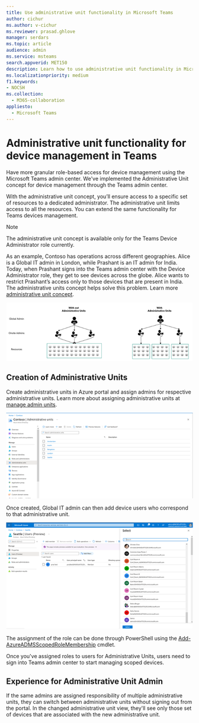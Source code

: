 ```yaml
---
title: Use administrative unit functionality in Microsoft Teams
author: cichur
ms.author: v-cichur
ms.reviewer: prasad.ghlove
manager: serdars
ms.topic: article
audience: admin
ms.service: msteams
search.appverid: MET150
description: Learn how to use administrative unit functionality in Microsoft Teams
ms.localizationpriority: medium
f1.keywords:
- NOCSH
ms.collection: 
  - M365-collaboration
appliesto: 
  - Microsoft Teams
---
```


# Administrative unit functionality for device management in Teams

Have more granular role-based access for device management using the Microsoft Teams admin center. We've implemented the Administrative Unit concept for device management through the Teams admin center.

With the administrative unit concept, you’ll ensure access to a specific set of resources to a dedicated administrator. The administrative unit limits access to all the resources. You can extend the same functionality for Teams devices management.

> [!NOTE]
> The administrative unit concept is available only for the Teams Device Administrator role currently.

As an example, Contoso has operations across different geographies. Alice is a Global IT admin in London, while Prashant is an IT admin for India. Today, when Prashant signs into the Teams admin center with the Device Administrator role, they get to see devices across the globe. Alice wants to restrict Prashant’s access only to those devices that are present in India. The administrative units concept helps solve this problem. Learn more [administrative unit concept](/azure/active-directory/roles/administrative-units).

![a diagram that shows scenarios](media/au-diagram.png)

## Creation of Administrative Units

Create administrative units in Azure portal and assign admins for respective administrative units. Learn more about assigning administrative units at [manage admin units](/azure/active-directory/roles/admin-units-manage).

![an example company administrative units](media/au-example.png)

Once created, Global IT admin can then add device users who correspond to that administrative unit.

![an example company with users preview](media/au-example2.png)

The assignment of the role can be done through PowerShell using the [Add-AzureADMSScopedRoleMembership](/powershell/module/azuread/add-azureadmsscopedrolemembership?view=azureadps-2.0) cmdlet.

Once you've assigned roles to users for Administrative Units, users need to sign into Teams admin center to start managing scoped devices.

## Experience for Administrative Unit Admin

If the same admins are assigned responsibility of multiple administrative units, they can switch between administrative units without signing out from the portal. In the changed administrative unit view, they'll see only those set of devices that are associated with the new administrative unit.
